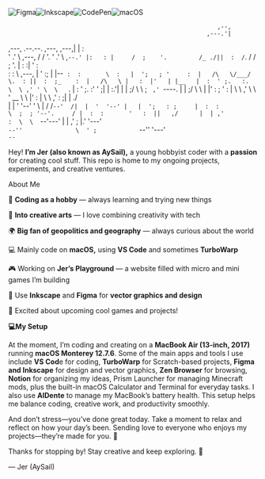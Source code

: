 ![Figma](https://img.shields.io/badge/figma-%23F24E1E.svg?style=for-the-badge&logo=figma&logoColor=white)![Inkscape](https://img.shields.io/badge/Inkscape-e0e0e0?style=for-the-badge&logo=inkscape&logoColor=080A13)![CodePen](https://img.shields.io/badge/Codepen-000000?style=for-the-badge&logo=codepen&logoColor=white)![macOS](https://img.shields.io/badge/mac%20os-000000?style=for-the-badge&logo=macos&logoColor=F0F0F0)

                                                               ,--,    
                                                            ,---.'|    
   ,---,                    .--.--.      ,---,         ,---,|   | :    
  '  .' \            ,---, /  /    '.   '  .' \     ,`--.' |:   : |    
 /  ;    '.         /_ ./||  :  /`. /  /  ;    '.   |   :  :|   ' :    
:  :       \  ,---, |  ' :;  |  |--`  :  :       \  :   |  ';   ; '    
:  |   /\   \/___/ \.  : ||  :  ;_    :  |   /\   \ |   :  |'   | |__  
|  :  ' ;.   :.  \  \ ,' ' \  \    `. |  :  ' ;.   :'   '  ;|   | :.'| 
|  |  ;/  \   \\  ;  `  ,'  `----.   \|  |  ;/  \   \   |  |'   :    ; 
'  :  | \  \ ,' \  \    '   __ \  \  |'  :  | \  \ ,'   :  ;|   |  ./  
|  |  '  '--'    '  \   |  /  /`--'  /|  |  '  '--' |   |  ';   : ;    
|  :  :           \  ;  ; '--'.     / |  :  :       '   :  ||   ,/     
|  | ,'            :  \  \  `--'---'  |  | ,'       ;   |.' '---'      
`--''               \  ' ;            `--''         '---'              
                     `--`                                              
                                                                       

Hey! **I’m Jer (also known as AySail),** a young hobbyist coder with a **passion** for creating cool stuff. This repo is home to my ongoing projects, experiments, and creative ventures.

About Me

🌱 **Coding as a hobby** — always learning and trying new things

🎨 **Into creative arts** — I love combining creativity with tech

🌍 **Big fan of geopolitics and geography** — always curious about the world

💻 Mainly code on **macOS,** using **VS Code** and sometimes **TurboWarp**

🎮 Working on **Jer’s Playground** — a website filled with micro and mini games I’m building

🎨 Use **Inkscape** and **Figma** for **vector graphics and design**

🚀 Excited about upcoming cool games and projects!

**💻My Setup**

At the moment, I’m coding and creating on a **MacBook Air (13-inch, 2017)** running **macOS Monterey 12.7.6**. Some of the main apps and tools I use include **VS Cod**e for coding, **TurboWarp** for Scratch-based projects, **Figma and Inkscape** for design and vector graphics, **Zen Browser** for browsing, **Notion** for organizing my ideas, Prism Launcher for managing Minecraft mods, plus the built-in macOS Calculator and Terminal for everyday tasks. I also use **AlDente** to manage my MacBook’s battery health. This setup helps me balance coding, creative work, and productivity smoothly.

And don’t stress—you’ve done great today. Take a moment to relax and reflect on how your day’s been. Sending love to everyone who enjoys my projects—they’re made for you. 💙

Thanks for stopping by! Stay creative and keep exploring. 🚀

— Jer (AySail)

